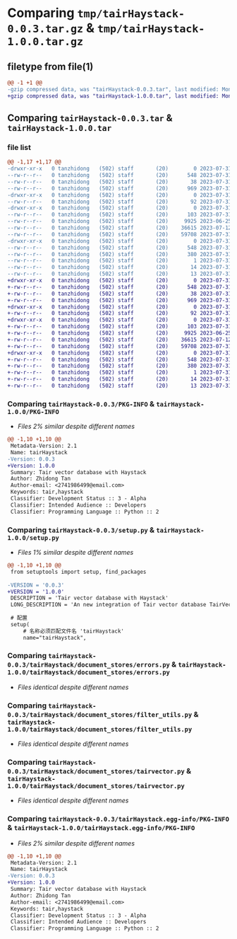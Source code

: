 # Comparing `tmp/tairHaystack-0.0.3.tar.gz` & `tmp/tairHaystack-1.0.0.tar.gz`

## filetype from file(1)

```diff
@@ -1 +1 @@
-gzip compressed data, was "tairHaystack-0.0.3.tar", last modified: Mon Jul 31 05:51:29 2023, max compression
+gzip compressed data, was "tairHaystack-1.0.0.tar", last modified: Mon Jul 31 06:01:35 2023, max compression
```

## Comparing `tairHaystack-0.0.3.tar` & `tairHaystack-1.0.0.tar`

### file list

```diff
@@ -1,17 +1,17 @@
-drwxr-xr-x   0 tanzhidong   (502) staff       (20)        0 2023-07-31 05:51:29.042030 tairHaystack-0.0.3/
--rw-r--r--   0 tanzhidong   (502) staff       (20)      548 2023-07-31 05:51:29.041880 tairHaystack-0.0.3/PKG-INFO
--rw-r--r--   0 tanzhidong   (502) staff       (20)       38 2023-07-31 05:51:29.042075 tairHaystack-0.0.3/setup.cfg
--rw-r--r--   0 tanzhidong   (502) staff       (20)      969 2023-07-31 05:50:58.000000 tairHaystack-0.0.3/setup.py
-drwxr-xr-x   0 tanzhidong   (502) staff       (20)        0 2023-07-31 05:51:29.038418 tairHaystack-0.0.3/tairHaystack/
--rw-r--r--   0 tanzhidong   (502) staff       (20)       92 2023-07-31 02:04:29.000000 tairHaystack-0.0.3/tairHaystack/__init__.py
-drwxr-xr-x   0 tanzhidong   (502) staff       (20)        0 2023-07-31 05:51:29.041189 tairHaystack-0.0.3/tairHaystack/document_stores/
--rw-r--r--   0 tanzhidong   (502) staff       (20)      103 2023-07-31 02:04:50.000000 tairHaystack-0.0.3/tairHaystack/document_stores/__init__.py
--rw-r--r--   0 tanzhidong   (502) staff       (20)     9925 2023-06-25 12:03:04.000000 tairHaystack-0.0.3/tairHaystack/document_stores/errors.py
--rw-r--r--   0 tanzhidong   (502) staff       (20)    36615 2023-07-12 02:42:17.000000 tairHaystack-0.0.3/tairHaystack/document_stores/filter_utils.py
--rw-r--r--   0 tanzhidong   (502) staff       (20)    59708 2023-07-31 04:47:47.000000 tairHaystack-0.0.3/tairHaystack/document_stores/tairvector.py
-drwxr-xr-x   0 tanzhidong   (502) staff       (20)        0 2023-07-31 05:51:29.039564 tairHaystack-0.0.3/tairHaystack.egg-info/
--rw-r--r--   0 tanzhidong   (502) staff       (20)      548 2023-07-31 05:51:29.000000 tairHaystack-0.0.3/tairHaystack.egg-info/PKG-INFO
--rw-r--r--   0 tanzhidong   (502) staff       (20)      380 2023-07-31 05:51:29.000000 tairHaystack-0.0.3/tairHaystack.egg-info/SOURCES.txt
--rw-r--r--   0 tanzhidong   (502) staff       (20)        1 2023-07-31 05:51:29.000000 tairHaystack-0.0.3/tairHaystack.egg-info/dependency_links.txt
--rw-r--r--   0 tanzhidong   (502) staff       (20)       14 2023-07-31 05:51:29.000000 tairHaystack-0.0.3/tairHaystack.egg-info/requires.txt
--rw-r--r--   0 tanzhidong   (502) staff       (20)       13 2023-07-31 05:51:29.000000 tairHaystack-0.0.3/tairHaystack.egg-info/top_level.txt
+drwxr-xr-x   0 tanzhidong   (502) staff       (20)        0 2023-07-31 06:01:35.613170 tairHaystack-1.0.0/
+-rw-r--r--   0 tanzhidong   (502) staff       (20)      548 2023-07-31 06:01:35.612998 tairHaystack-1.0.0/PKG-INFO
+-rw-r--r--   0 tanzhidong   (502) staff       (20)       38 2023-07-31 06:01:35.613227 tairHaystack-1.0.0/setup.cfg
+-rw-r--r--   0 tanzhidong   (502) staff       (20)      969 2023-07-31 06:01:24.000000 tairHaystack-1.0.0/setup.py
+drwxr-xr-x   0 tanzhidong   (502) staff       (20)        0 2023-07-31 06:01:35.609592 tairHaystack-1.0.0/tairHaystack/
+-rw-r--r--   0 tanzhidong   (502) staff       (20)       92 2023-07-31 05:57:22.000000 tairHaystack-1.0.0/tairHaystack/__init__.py
+drwxr-xr-x   0 tanzhidong   (502) staff       (20)        0 2023-07-31 06:01:35.612496 tairHaystack-1.0.0/tairHaystack/document_stores/
+-rw-r--r--   0 tanzhidong   (502) staff       (20)      103 2023-07-31 05:57:22.000000 tairHaystack-1.0.0/tairHaystack/document_stores/__init__.py
+-rw-r--r--   0 tanzhidong   (502) staff       (20)     9925 2023-06-25 12:03:04.000000 tairHaystack-1.0.0/tairHaystack/document_stores/errors.py
+-rw-r--r--   0 tanzhidong   (502) staff       (20)    36615 2023-07-12 02:42:17.000000 tairHaystack-1.0.0/tairHaystack/document_stores/filter_utils.py
+-rw-r--r--   0 tanzhidong   (502) staff       (20)    59708 2023-07-31 04:47:47.000000 tairHaystack-1.0.0/tairHaystack/document_stores/tairvector.py
+drwxr-xr-x   0 tanzhidong   (502) staff       (20)        0 2023-07-31 06:01:35.610610 tairHaystack-1.0.0/tairHaystack.egg-info/
+-rw-r--r--   0 tanzhidong   (502) staff       (20)      548 2023-07-31 06:01:35.000000 tairHaystack-1.0.0/tairHaystack.egg-info/PKG-INFO
+-rw-r--r--   0 tanzhidong   (502) staff       (20)      380 2023-07-31 06:01:35.000000 tairHaystack-1.0.0/tairHaystack.egg-info/SOURCES.txt
+-rw-r--r--   0 tanzhidong   (502) staff       (20)        1 2023-07-31 06:01:35.000000 tairHaystack-1.0.0/tairHaystack.egg-info/dependency_links.txt
+-rw-r--r--   0 tanzhidong   (502) staff       (20)       14 2023-07-31 06:01:35.000000 tairHaystack-1.0.0/tairHaystack.egg-info/requires.txt
+-rw-r--r--   0 tanzhidong   (502) staff       (20)       13 2023-07-31 06:01:35.000000 tairHaystack-1.0.0/tairHaystack.egg-info/top_level.txt
```

### Comparing `tairHaystack-0.0.3/PKG-INFO` & `tairHaystack-1.0.0/PKG-INFO`

 * *Files 2% similar despite different names*

```diff
@@ -1,10 +1,10 @@
 Metadata-Version: 2.1
 Name: tairHaystack
-Version: 0.0.3
+Version: 1.0.0
 Summary: Tair vector database with Haystack
 Author: Zhidong Tan
 Author-email: <2741986499@email.com>
 Keywords: tair,haystack
 Classifier: Development Status :: 3 - Alpha
 Classifier: Intended Audience :: Developers
 Classifier: Programming Language :: Python :: 2
```

### Comparing `tairHaystack-0.0.3/setup.py` & `tairHaystack-1.0.0/setup.py`

 * *Files 1% similar despite different names*

```diff
@@ -1,10 +1,10 @@
 from setuptools import setup, find_packages
 
-VERSION = '0.0.3'
+VERSION = '1.0.0'
 DESCRIPTION = 'Tair vector database with Haystack'
 LONG_DESCRIPTION = 'An new integration of Tair vector database TairVector with Haystack by deepset.'
 
 # 配置
 setup(
     # 名称必须匹配文件名 'tairHaystack'
     name="tairHaystack",
```

### Comparing `tairHaystack-0.0.3/tairHaystack/document_stores/errors.py` & `tairHaystack-1.0.0/tairHaystack/document_stores/errors.py`

 * *Files identical despite different names*

### Comparing `tairHaystack-0.0.3/tairHaystack/document_stores/filter_utils.py` & `tairHaystack-1.0.0/tairHaystack/document_stores/filter_utils.py`

 * *Files identical despite different names*

### Comparing `tairHaystack-0.0.3/tairHaystack/document_stores/tairvector.py` & `tairHaystack-1.0.0/tairHaystack/document_stores/tairvector.py`

 * *Files identical despite different names*

### Comparing `tairHaystack-0.0.3/tairHaystack.egg-info/PKG-INFO` & `tairHaystack-1.0.0/tairHaystack.egg-info/PKG-INFO`

 * *Files 2% similar despite different names*

```diff
@@ -1,10 +1,10 @@
 Metadata-Version: 2.1
 Name: tairHaystack
-Version: 0.0.3
+Version: 1.0.0
 Summary: Tair vector database with Haystack
 Author: Zhidong Tan
 Author-email: <2741986499@email.com>
 Keywords: tair,haystack
 Classifier: Development Status :: 3 - Alpha
 Classifier: Intended Audience :: Developers
 Classifier: Programming Language :: Python :: 2
```

